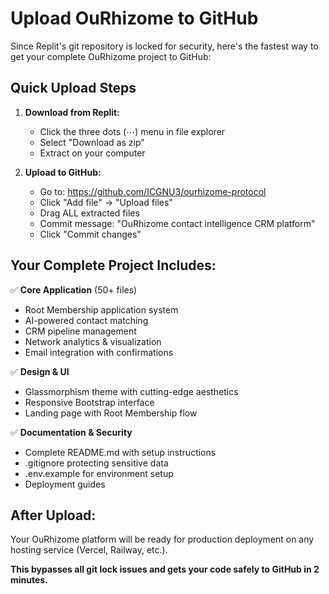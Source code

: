 # Upload OuRhizome to GitHub

Since Replit's git repository is locked for security, here's the fastest way to get your complete OuRhizome project to GitHub:

## Quick Upload Steps

1. **Download from Replit:**
   - Click the three dots (⋯) menu in file explorer
   - Select "Download as zip"
   - Extract on your computer

2. **Upload to GitHub:**
   - Go to: https://github.com/ICGNU3/ourhizome-protocol
   - Click "Add file" → "Upload files"
   - Drag ALL extracted files
   - Commit message: "OuRhizome contact intelligence CRM platform"
   - Click "Commit changes"

## Your Complete Project Includes:

✅ **Core Application** (50+ files)
- Root Membership application system
- AI-powered contact matching
- CRM pipeline management
- Network analytics & visualization
- Email integration with confirmations

✅ **Design & UI**
- Glassmorphism theme with cutting-edge aesthetics
- Responsive Bootstrap interface
- Landing page with Root Membership flow

✅ **Documentation & Security**
- Complete README.md with setup instructions
- .gitignore protecting sensitive data
- .env.example for environment setup
- Deployment guides

## After Upload:

Your OuRhizome platform will be ready for production deployment on any hosting service (Vercel, Railway, etc.).

**This bypasses all git lock issues and gets your code safely to GitHub in 2 minutes.**